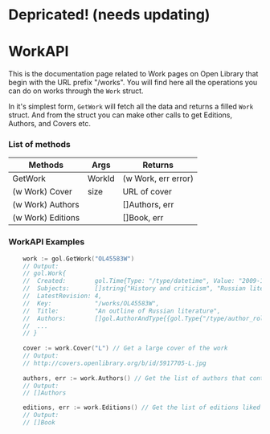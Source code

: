 # Depricated! (needs updating)
# WorkAPI
This is the documentation page related to Work pages on Open Library that begin with the URL prefix "/works".
You will find here all the operations you can do on works through the `Work` struct.

In it's simplest form, `GetWork` will fetch all the data and returns a filled `Work` struct. And from the struct you can make other calls to get Editions, Authors, and Covers etc.

### List of methods
| Methods | Args | Returns  |
|---|---|--|
| GetWork   | WorkId | (w Work, err error)  |
| (w Work) Cover   | size | URL of cover  |
| (w Work) Authors   |  | []Authors, err  |
| (w Work) Editions |  | []Book, err |

### WorkAPI Examples
```go
    work := gol.GetWork("OL45583W")
    // Output:
    // gol.Work{
    //  Created:        gol.Time{Type: "/type/datetime", Value: "2009-10-15T11:23:34.130855"},
    //	Subjects:       []string{"History and criticism", "Russian literature", "Russian literature, history and criticism"},
    //	LatestRevision: 4,
    //	Key:            "/works/OL45583W",
    //	Title:          "An outline of Russian literature",
    //	Authors:        []gol.AuthorAndType{{gol.Type{"/type/author_role"}, gol.Author{"/authors/OL18295A"}}},
    //  ...
    // }
    
    cover := work.Cover("L") // Get a large cover of the work
    // Output:
    // http://covers.openlibrary.org/b/id/5917705-L.jpg 
    
    authors, err := work.Authors() // Get the list of authors that contributed to the work.
    // Output:
    // []Authors

    editions, err := work.Editions() // Get the list of editions liked to the work.
    // Output:
    // []Book
```
